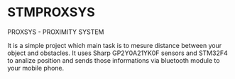 # STMPROXSYS

PROXSYS - PROXIMITY SYSTEM

It is a simple project which main task is to mesure distance between your object and obstacles. It uses Sharp GP2Y0A21YK0F sensors and  STM32F4 to analize position and sends those informations via bluetooth module to your mobile phone. 
